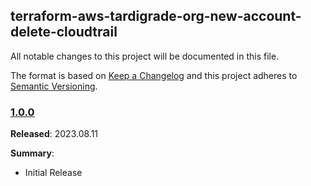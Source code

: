 ## terraform-aws-tardigrade-org-new-account-delete-cloudtrail

All notable changes to this project will be documented in this file.

The format is based on [Keep a Changelog](http://keepachangelog.com/) and this project adheres to [Semantic Versioning](http://semver.org/).

### [1.0.0](https://github.com/plus3it/terraform-aws-tardigrade-org-new-account-delete-cloudtrail/releases/tag/1.0.0)

**Released**: 2023.08.11

**Summary**:

* Initial Release
